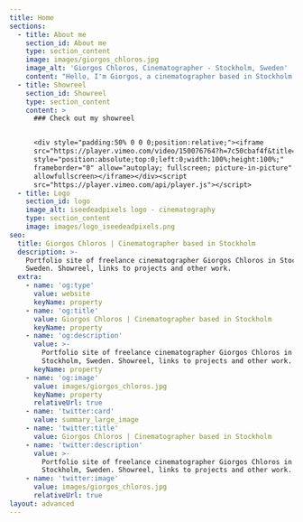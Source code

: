 ```yaml
---
title: Home
sections:
  - title: About me
    section_id: About me
    type: section_content
    image: images/giorgos_chloros.jpg
    image_alt: 'Giorgos Chloros, Cinematographer - Stockholm, Sweden'
    content: "Hello, I'm Giorgos, a cinematographer based in Stockholm. Originally from Greece, I\_have an educational background in Fine\nArts,\_with BFA and MFA studies in Greece, Italy and Sweden. \n\nI live in a red house in the Swedish countryside with my partner and our two sons. When I am not behind a camera or computer screen, chances are I’m somewhere in the forest picking mushrooms, chopping firewood or grilling sausages :)\n\nAs a cinematographer I have an eye for naturally motivated lighting and inspired movement.\_Having worked in documentaries, narrative, commercials, fashion, music and art projects, I am able to adapt and I am committed to exceeding the director’s vision with my photography. \n\nSince 2016 all my energy and creativity goes to [dietdoctor.com](http://dietdoctor.com) where I work as a cinematographer and editor, focusing mainly on making great [cooking videos](https://www.youtube.com/watch?v=8rP6zpdFxmI\\&list=PLPTndB1S1lEA8EJc3NWLCHnQF\\_4XiXsKV). You can check some of my earlier work [on Vimeo](https://vimeo.com/chloros). \n"
  - title: Showreel
    section_id: Showreel
    type: section_content
    content: >
      ### Check out my showreel


      <div style="padding:50% 0 0 0;position:relative;"><iframe
      src="https://player.vimeo.com/video/150076764?h=7c50cbaf4f&title=0&byline=0&portrait=0"
      style="position:absolute;top:0;left:0;width:100%;height:100%;"
      frameborder="0" allow="autoplay; fullscreen; picture-in-picture"
      allowfullscreen></iframe></div><script
      src="https://player.vimeo.com/api/player.js"></script>
  - title: Logo
    section_id: logo
    image_alt: iseedeadpixels logo - cinematography
    type: section_content
    image: images/logo_iseedeadpixels.png
seo:
  title: Giorgos Chloros | Cinematographer based in Stockholm
  description: >-
    Portfolio site of freelance cinematographer Giorgos Chloros in Stockholm,
    Sweden. Showreel, links to projects and other work.
  extra:
    - name: 'og:type'
      value: website
      keyName: property
    - name: 'og:title'
      value: Giorgos Chloros | Cinematographer based in Stockholm
      keyName: property
    - name: 'og:description'
      value: >-
        Portfolio site of freelance cinematographer Giorgos Chloros in
        Stockholm, Sweden. Showreel, links to projects and other work.
      keyName: property
    - name: 'og:image'
      value: images/giorgos_chloros.jpg
      keyName: property
      relativeUrl: true
    - name: 'twitter:card'
      value: summary_large_image
    - name: 'twitter:title'
      value: Giorgos Chloros | Cinematographer based in Stockholm
    - name: 'twitter:description'
      value: >-
        Portfolio site of freelance cinematographer Giorgos Chloros in
        Stockholm, Sweden. Showreel, links to projects and other work.
    - name: 'twitter:image'
      value: images/giorgos_chloros.jpg
      relativeUrl: true
layout: advanced
---
```

